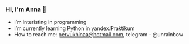 ### Hi, I'm Anna 👋

- I’m interisting in programming
- I’m currently learning Python in yandex.Praktikum
- How to reach me: pervukhinaa@hotmail.com, telegram - @unrainbow
